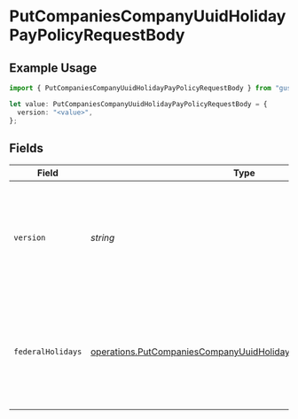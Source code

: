 # PutCompaniesCompanyUuidHolidayPayPolicyRequestBody

## Example Usage

```typescript
import { PutCompaniesCompanyUuidHolidayPayPolicyRequestBody } from "gusto_embedded/models/operations";

let value: PutCompaniesCompanyUuidHolidayPayPolicyRequestBody = {
  version: "<value>",
};
```

## Fields

| Field                                                                                                                                                             | Type                                                                                                                                                              | Required                                                                                                                                                          | Description                                                                                                                                                       |
| ----------------------------------------------------------------------------------------------------------------------------------------------------------------- | ----------------------------------------------------------------------------------------------------------------------------------------------------------------- | ----------------------------------------------------------------------------------------------------------------------------------------------------------------- | ----------------------------------------------------------------------------------------------------------------------------------------------------------------- |
| `version`                                                                                                                                                         | *string*                                                                                                                                                          | :heavy_check_mark:                                                                                                                                                | The current version of the object. See the [versioning guide](https://docs.gusto.com/embedded-payroll/docs/idempotency) for information on how to use this field. |
| `federalHolidays`                                                                                                                                                 | [operations.PutCompaniesCompanyUuidHolidayPayPolicyFederalHolidays](../../models/operations/putcompaniescompanyuuidholidaypaypolicyfederalholidays.md)            | :heavy_minus_sign:                                                                                                                                                | An object containing federal holiday objects, each containing a boolean selected property.                                                                        |